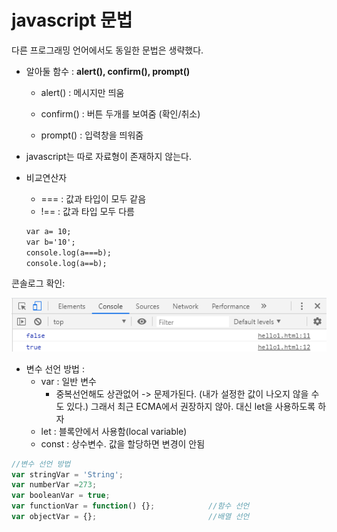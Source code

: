 # javascript 문법

다른 프로그래밍 언어에서도 동일한 문법은 생략했다.







- 알아둘 함수 : **alert(), confirm(), prompt()**

  - alert() : 메시지만 띄움

  - confirm() : 버튼 두개를 보여줌 (확인/취소)

  - prompt() : 입력창을 띄워줌

- javascript는 따로 자료형이 존재하지 않는다.

- 비교연산자

  - === : 값과 타입이 모두 같음
  - !== : 값과 타입 모두 다름

  ```html
  var a= 10;
  var b='10';
  console.log(a===b);
  console.log(a==b);
  ```

콘솔로그 확인:

![](./pic/비교연산자.png)

- 변수 선언 방법 :
  - var : 일반 변수
    - 중복선언해도 상관없어 -> 문제가된다. (내가 설정한 값이 나오지 않을 수도 있다.) 그래서 최근 ECMA에서 권장하지 않아. 대신 let을 사용하도록 하자
  - let : 블록안에서 사용함(local variable)
  - const : 상수변수. 값을 할당하면 변경이 안됨

```js
//변수 선언 방법
var stringVar = 'String';
var numberVar =273;
var booleanVar = true;
var functionVar = function() {};			//함수 선언
var objectVar = {};							//배열 선언
```

